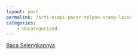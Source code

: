 ```yaml
---
layout: post
permalink: /arti-mimpi-pacar-telpon-orang-lain/
categories:
    - Uncategorized
---
```


[Baca Selengkapnya](/04)